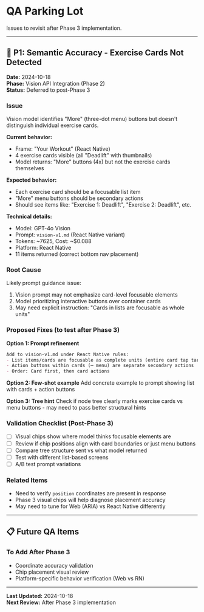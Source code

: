 # QA Parking Lot

Issues to revisit after Phase 3 implementation.

---

## 🔴 P1: Semantic Accuracy - Exercise Cards Not Detected

**Date:** 2024-10-18  
**Phase:** Vision API Integration (Phase 2)  
**Status:** Deferred to post-Phase 3

### Issue
Vision model identifies "More" (three-dot menu) buttons but doesn't distinguish individual exercise cards.

**Current behavior:**
- Frame: "Your Workout" (React Native)
- 4 exercise cards visible (all "Deadlift" with thumbnails)
- Model returns: "More" buttons (4x) but not the exercise cards themselves

**Expected behavior:**
- Each exercise card should be a focusable list item
- "More" menu buttons should be secondary actions
- Should see items like: "Exercise 1: Deadlift", "Exercise 2: Deadlift", etc.

**Technical details:**
- Model: GPT-4o Vision
- Prompt: `vision-v1.md` (React Native variant)
- Tokens: ~7625, Cost: ~$0.088
- Platform: React Native
- 11 items returned (correct bottom nav placement)

### Root Cause
Likely prompt guidance issue:
1. Vision prompt may not emphasize card-level focusable elements
2. Model prioritizing interactive buttons over container cards
3. May need explicit instruction: "Cards in lists are focusable as whole units"

### Proposed Fixes (to test after Phase 3)

**Option 1: Prompt refinement**
```markdown
Add to vision-v1.md under React Native rules:
- List items/cards are focusable as complete units (entire card tap target)
- Action buttons within cards (⋯ menu) are separate secondary actions
- Order: Card first, then card actions
```

**Option 2: Few-shot example**
Add concrete example to prompt showing list with cards + action buttons

**Option 3: Tree hint**
Check if node tree clearly marks exercise cards vs menu buttons - may need to pass better structural hints

### Validation Checklist (Post-Phase 3)
- [ ] Visual chips show where model thinks focusable elements are
- [ ] Review if chip positions align with card boundaries or just menu buttons
- [ ] Compare tree structure sent vs what model returned
- [ ] Test with different list-based screens
- [ ] A/B test prompt variations

### Related Items
- Need to verify `position` coordinates are present in response
- Phase 3 visual chips will help diagnose placement accuracy
- May need to tune for Web (ARIA) vs React Native differently

---

## 📋 Future QA Items

### To Add After Phase 3
- Coordinate accuracy validation
- Chip placement visual review
- Platform-specific behavior verification (Web vs RN)

---

**Last Updated:** 2024-10-18  
**Next Review:** After Phase 3 implementation

